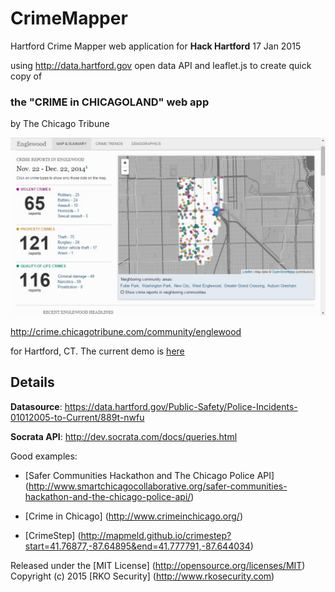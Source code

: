 # CrimeMapper
Hartford Crime Mapper web application for __Hack Hartford__ 17 Jan 2015

using http://data.hartford.gov open data API and leaflet.js to create quick copy of 
###  the "CRIME in CHICAGOLAND" web app
by The Chicago Tribune

 ![CRIME in CHICAGOLAND][app]

[app]: https://github.com/mkobar/CrimeMapper/raw/master/Crime_in_Chicagoland.jpg

 http://crime.chicagotribune.com/community/englewood
 
for Hartford, CT.  The current demo is [here](https://mkobar.github.io/crimemapper) 

## Details
__Datasource__:  https://data.hartford.gov/Public-Safety/Police-Incidents-01012005-to-Current/889t-nwfu

__Socrata API__: http://dev.socrata.com/docs/queries.html

Good examples: 
 *  [Safer Communities Hackathon and The Chicago Police API] (http://www.smartchicagocollaborative.org/safer-communities-hackathon-and-the-chicago-police-api/)
  
 *  [Crime in Chicago] (http://www.crimeinchicago.org/)
  
 *  [CrimeStep] (http://mapmeld.github.io/crimestep?start=41.76877,-87.64895&end=41.777791,-87.644034)

Released under the [MIT License] (http://opensource.org/licenses/MIT)
Copyright (c) 2015 [RKO Security] (http://www.rkosecurity.com)
